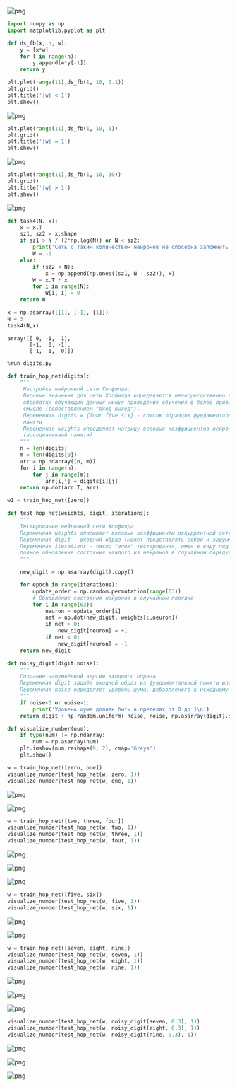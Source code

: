 
![png](Lab5_files/Lab5_0.png)



```python
import numpy as np
import matplotlib.pyplot as plt
```


```python
def ds_fb(x, n, w):
    y = [x*w]
    for l in range(n):
        y.append(w*y[-1])
    return y
```


```python
plt.plot(range(11),ds_fb(1, 10, 0.1))
plt.grid()
plt.title('|w| < 1')
plt.show()
```


![png](Lab5_files/Lab5_3_0.png)



```python
plt.plot(range(11),ds_fb(1, 10, 1))
plt.grid()
plt.title('|w| = 1')
plt.show()
```


![png](Lab5_files/Lab5_4_0.png)



```python
plt.plot(range(11),ds_fb(1, 10, 10))
plt.grid()
plt.title('|w| > 1')
plt.show()
```


![png](Lab5_files/Lab5_5_0.png)



```python
def task4(N, x):
    x = x.T
    sz1, sz2 = x.shape
    if sz1 > N / (2*np.log(N)) or N < sz2:
        print('Сеть с таким количеством нейронов не способна запомнить данные образцы')
        W = -1
    else:
        if (sz2 < N):
            x = np.append(np.ones((sz1, N - sz2)), x)
        W = x.T * x
        for i in range(N):
            W[i, i] = 0
    return W
```


```python
x = np.asarray([[1], [-1], [1]])
N = 3
task4(N,x)
```




    array([[ 0, -1,  1],
           [-1,  0, -1],
           [ 1, -1,  0]])




```python
%run digits.py
```


```python
def train_hop_net(digits):
    """
     Настройка нейронной сети Хопфилда. 
     Весовые значения для сети Хопфилда определяются непосресдственно в процессе
     обработки обучающих данных минуя проведение обучения в более привычном
     смысле (сопоставлением "вход-выход").
     Переменная digits = {four five six} - список образцов фундаментальной
     памяти
     Переменная weights определяет матрицу весовых коэффициентов нейронной сети Хопфилда
     (ассоциативной памяти)
    """
    n = len(digits)
    m = len(digits[0])
    arr = np.ndarray((n, m))
    for i in range(n):
        for j in range(m):
            arr[i,j] = digits[i][j]
    return np.dot(arr.T, arr)
```


```python
w1 = train_hop_net([zero])
```


```python
def test_hop_net(weights, digit, iterations):
    """
    Тестирование нейронной сети Хопфилда
    Переменная weights описывает весовые коэффициенты рекуррентной сети с сохраненными элементами фундаментальной памяти
    Переменная digit - входной образ (может представлять собой и зашумленную версию исходного вектора)
    Переменная iterations - число "эпох" тестирования, имея в виду под эпохой
    полное обновление состояния каждого из нейронов в случайном порядке
    """

    new_digit = np.asarray(digit).copy()

    for epoch in range(iterations):
        update_order = np.random.permutation(range(63))
        # Обновление состояния нейронов в случайном порядке
        for i in range(63):
            neuron = update_order[i]
            net = np.dot(new_digit, weights[:,neuron])
            if net > 0:
                new_digit[neuron] = +1
            if net < 0:
                new_digit[neuron] = -1
    return new_digit
```


```python
def noisy_digit(digit,noise):
    """
    Создание зашумлённой версии входного образа
    Переменная digit задаёт входной образ из фундаментальной памяти или произвольный образ
    Переменная noise определяет уровень шума, добавляемого к исходному вектору
    """
    if noise<0 or noise>1:
        print('Уровень шума должен быть в пределах от 0 до 1\n')
    return digit + np.random.uniform(-noise, noise, np.asarray(digit).size)
```


```python
def visualize_number(num):
    if type(num) != np.ndarray:
        num = np.asarray(num)
    plt.imshow(num.reshape(9, 7), cmap='Greys')
    plt.show()
```


```python
w = train_hop_net([zero, one])
visualize_number(test_hop_net(w, zero, 1))
visualize_number(test_hop_net(w, one, 1))
```


![png](Lab5_files/Lab5_14_0.png)



![png](Lab5_files/Lab5_14_1.png)



```python
w = train_hop_net([two, three, four])
visualize_number(test_hop_net(w, two, 1))
visualize_number(test_hop_net(w, three, 1))
visualize_number(test_hop_net(w, four, 1))
```


![png](Lab5_files/Lab5_15_0.png)



![png](Lab5_files/Lab5_15_1.png)



![png](Lab5_files/Lab5_15_2.png)



```python
w = train_hop_net([five, six])
visualize_number(test_hop_net(w, five, 1))
visualize_number(test_hop_net(w, six, 1))
```


![png](Lab5_files/Lab5_16_0.png)



![png](Lab5_files/Lab5_16_1.png)



```python
w = train_hop_net([seven, eight, nine])
visualize_number(test_hop_net(w, seven, 1))
visualize_number(test_hop_net(w, eight, 1))
visualize_number(test_hop_net(w, nine, 1))
```


![png](Lab5_files/Lab5_17_0.png)



![png](Lab5_files/Lab5_17_1.png)



![png](Lab5_files/Lab5_17_2.png)



```python
visualize_number(test_hop_net(w, noisy_digit(seven, 0.3), 1))
visualize_number(test_hop_net(w, noisy_digit(eight, 0.3), 1))
visualize_number(test_hop_net(w, noisy_digit(nine, 0.3), 1))
```


![png](Lab5_files/Lab5_18_0.png)



![png](Lab5_files/Lab5_18_1.png)



![png](Lab5_files/Lab5_18_2.png)

